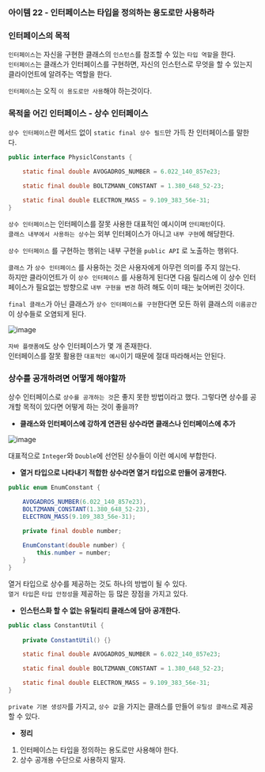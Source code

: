 ### 아이템 22 - 인터페이스는 타입을 정의하는 용도로만 사용하라

### 인터페이스의 목적

`인터페이스`는 자신을 구현한 클래스의 `인스턴스`를 참조할 수 있는 `타입 역할`을 한다. <br>
`인터페이스`는 클래스가 인터페이스를 구현하면, 자신의 인스턴스로 무엇을 할 수 있는지 클라이언트에 알려주는 역할을 한다.

`인터페이스`는 오직 `이 용도로만 사용`해야 하는것이다.

### 목적을 어긴 인터페이스 - 상수 인터페이스

`상수 인터페이스`란 메서드 없이 `static final 상수 필드`만 가득 찬 인터페이스를 말한다.

```java
public interface PhysiclConstants {
    
    static final double AVOGADROS_NUMBER = 6.022_140_857e23;

    static final double BOLTZMANN_CONSTANT = 1.380_648_52-23;

    static final double ELECTRON_MASS = 9.109_383_56e-31;
}
```

`상수 인터페이스`는 인터페이스를 잘못 사용한 대표적인 예시이며 `안티패턴`이다. <br>
`클래스 내부에서 사용하는 상수`는 외부 인터페이스가 아니고 `내부 구현`에 해당한다.

`상수 인터페이스` 를 구현하는 행위는 내부 구현을 `public API` 로 노출하는 행위다.

`클래스` 가 `상수 인터페이스` 를 사용하는 것은 사용자에게 아무런 의미를 주지 않는다. <br>
하지만 클라이언트가 이 `상수 인터페이스` 를 사용하게 된다면 다음 릴리스에 이 상수 인터페이스가 필요없는 방향으로 `내부 구현을 변경` 하려 해도 이미 때는 늦어버린 것이다.

`final 클래스`가 아닌 클래스가 `상수 인터페이스를 구현`한다면 모든 하위 클래스의 `이름공간`이 상수들로 오염되게 된다.

![image](https://github.com/Effective-Java-Study-Team/EffectiveJava/assets/91787050/5a3051cd-cea7-42c2-a159-1706b38fd80a)

`자바 플랫폼에`도 상수 인터페이스가 몇 개 존재한다. <br>
인터페이스를 잘못 활용한 `대표적인 예시`이기 때문에 절대 따라해서는 안된다.

### 상수를 공개하려면 어떻게 해야할까

상수 인터페이스로 `상수를 공개하는 것`은 좋지 못한 방법이라고 했다.
그렇다면 상수를 공개할 목적이 있다면 어떻게 하는 것이 좋을까? <br>

- **클래스와 인터페이스에 강하게 연관된 상수라면 클래스나 인터페이스에 추가**

![image](https://github.com/Effective-Java-Study-Team/EffectiveJava/assets/91787050/a0a7322c-34e6-40a6-92fe-ab6ac929e040)

대표적으로 `Integer`와 `Double`에 선언된 상수들이 이런 예시에 부합한다.

- **열거 타입으로 나타내기 적합한 상수라면 열거 타입으로 만들어 공개한다.**

```java
public enum EnumConstant {

    AVOGADROS_NUMBER(6.022_140_857e23),
    BOLTZMANN_CONSTANT(1.380_648_52-23),
    ELECTRON_MASS(9.109_383_56e-31);
    
    private final double number;

    EnumConstant(double number) {
        this.number = number;
    }
}
```

열거 타입으로 상수를 제공하는 것도 하나의 방법이 될 수 있다. <br>
`열거 타입`은 `타입 안정성`을 제공하는 등 많은 장점을 가지고 있다.

- **인스턴스화 할 수 없는 유틸리티 클래스에 담아 공개한다.**

```java
public class ConstantUtil {
    
    private ConstantUtil() {}

    static final double AVOGADROS_NUMBER = 6.022_140_857e23;

    static final double BOLTZMANN_CONSTANT = 1.380_648_52-23;

    static final double ELECTRON_MASS = 9.109_383_56e-31;
}
```

`private 기본 생성자`를 가지고, `상수 값`을 가지는 클래스를 만들어 `유틸성 클래스`로 제공할 수 있다.

- **정리**
 1. 인터페이스는 타입을 정의하는 용도로만 사용해야 한다.
 2. 상수 공개용 수단으로 사용하지 말자.
